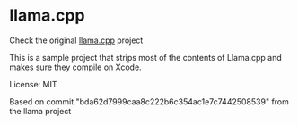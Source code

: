 # llama.cpp
Check the original [llama.cpp](https://github.com/ggerganov/llama.cpp/) project

This is a sample project that strips most of the contents of Llama.cpp and makes sure they compile on Xcode.

License: MIT

Based on commit "bda62d7999caa8c222b6c354ac1e7c7442508539" from the llama project